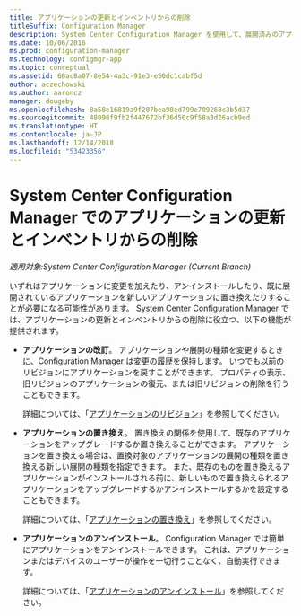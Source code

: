 ```yaml
---
title: アプリケーションの更新とインベントリからの削除
titleSuffix: Configuration Manager
description: System Center Configuration Manager を使用して、展開済みのアプリケーションを、改訂、置き換え、またはアンインストールします。
ms.date: 10/06/2016
ms.prod: configuration-manager
ms.technology: configmgr-app
ms.topic: conceptual
ms.assetid: 68ac8a07-8e54-4a3c-91e3-e50dc1cabf5d
author: aczechowski
ms.author: aaroncz
manager: dougeby
ms.openlocfilehash: 8a58e16819a9f207bea98ed799e709268c3b5d37
ms.sourcegitcommit: 48098f9fb2f447672bf36d50c9f58a3d26acb9ed
ms.translationtype: HT
ms.contentlocale: ja-JP
ms.lasthandoff: 12/14/2018
ms.locfileid: "53423356"
---
```

# <a name="update-and-retire-applications-with-system-center-configuration-manager"></a>System Center Configuration Manager でのアプリケーションの更新とインベントリからの削除

*適用対象:System Center Configuration Manager (Current Branch)*


いずれはアプリケーションに変更を加えたり、アンインストールしたり、既に展開されているアプリケーションを新しいアプリケーションに置き換えたりすることが必要になる可能性があります。 System Center Configuration Manager では、アプリケーションの更新とインベントリからの削除に役立つ、以下の機能が提供されます。  

- **アプリケーションの改訂**。 アプリケーションや展開の種類を変更するときに、Configuration Manager は変更の履歴を保持します。 いつでも以前のリビジョンにアプリケーションを戻すことができます。 プロパティの表示、旧リビジョンのアプリケーションの復元、または旧リビジョンの削除を行うこともできます。  

  詳細については、「[アプリケーションのリビジョン](revise-and-supersede-applications.md#application-revisions)」を参照してください。  

- **アプリケーションの置き換え**。 置き換えの関係を使用して、既存のアプリケーションをアップグレードするか置き換えることができます。 アプリケーションを置き換える場合は、置換対象のアプリケーションの展開の種類を置き換える新しい展開の種類を指定できます。 また、既存のものを置き換えるアプリケーションがインストールされる前に、新しいもので置き換えられるアプリケーションをアップグレードするかアンインストールするかを設定することもできます。  

  詳細については、「[アプリケーションの置き換え](revise-and-supersede-applications.md#application-supersedence)」を参照してください。  

- **アプリケーションのアンインストール**。 Configuration Manager では簡単にアプリケーションをアンインストールできます。 これは、アプリケーションまたはデバイスのユーザーが操作を一切行うことなく、自動実行できます。  

  詳細については、「[アプリケーションのアンインストール](uninstall-applications.md)」を参照してください。  
